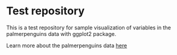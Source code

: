 # Test repository

This is a test repository for sample visualization of variables in the palmerpenguins data with ggplot2 package.


Learn more about the palmerpenguins data [here](https://allisonhorst.github.io/palmerpenguins/)


